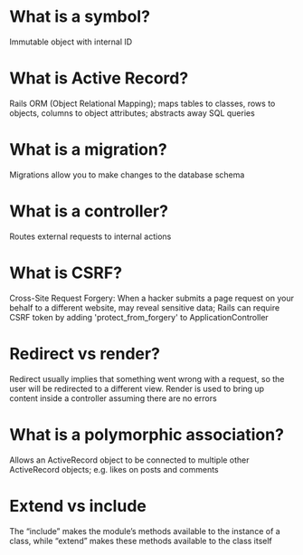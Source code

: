 # What is a symbol?
Immutable object with internal ID

# What is Active Record?
Rails ORM (Object Relational Mapping); maps tables to classes, rows to objects, columns to object attributes; abstracts away SQL queries

# What is a migration?
Migrations allow you to make changes to the database schema

# What is a controller?
Routes external requests to internal actions

# What is CSRF?
Cross-Site Request Forgery: When a hacker submits a page request on your behalf to a different website, may reveal sensitive data; Rails can require CSRF token by adding 'protect_from_forgery' to ApplicationController

# Redirect vs render?
Redirect usually implies that something went wrong with a request, so the user will be redirected to a different view. Render is used to bring up content inside a controller assuming there are no errors

# What is a polymorphic association?
Allows an ActiveRecord object to be connected to multiple other ActiveRecord objects; e.g. likes on posts and comments

# Extend vs include
The “include” makes the module’s methods available to the instance of a class, while “extend” makes these methods available to the class itself
